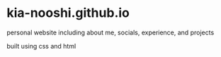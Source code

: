# kia-nooshi.github.io

personal website including about me, socials, experience, and projects

built using css and html
